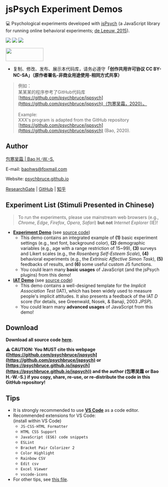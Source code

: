 <base target="_blank">

# jsPsych Experiment Demos

💻 Psychological experiments developed with [jsPsych](https://www.jspsych.org) (a JavaScript library for running online behavioral experiments; [de Leeuw, 2015](https://doi.org/10.3758/S13428-014-0458-Y)).

![](https://img.shields.io/badge/Language-JavaScript-success)
![](https://img.shields.io/github/license/psychbruce/jspsych?label=License&color=success)
[![](https://img.shields.io/github/stars/psychbruce/jspsych?style=social)](https://github.com/psychbruce/jspsych/stargazers)

<a href="https://en.wikipedia.org/wiki/Creative_Commons_license"><img src="https://s1.ax1x.com/2020/07/28/aAjUJg.jpg" width="120px" height="42px"></a>

- 复制、修改、发布、展示本代码库，请务必遵守<b>「创作共用许可协议 CC BY-NC-SA」（原作者署名-非商业用途使用-相同方式共享）</b>

> 例如：<br/>
> 某某某的程序参考了GitHub代码库 [https://github.com/psychbruce/jspsych](https://github.com/psychbruce/jspsych)（包寒吴霜，2020）。<br/><br/>
> Example:<br/>
> XXX's program is adapted from the GitHub repository [https://github.com/psychbruce/jspsych](https://github.com/psychbruce/jspsych) (Bao, 2020).


## Author

[包寒吴霜 \| Bao H.-W.-S.](https://psychbruce.github.io)

E-mail: [baohws@foxmail.com](mailto:baohws@foxmail.com)

Website: [psychbruce.github.io](https://psychbruce.github.io)

[ResearchGate](https://www.researchgate.net/profile/Han_Wu_Shuang_Bao) |
[GitHub](https://github.com/psychbruce) |
[知乎](https://www.zhihu.com/people/psychbruce)


## Experiment List (Stimuli Presented in Chinese)

> To run the experiments, please use mainstream web browsers (e.g., *Chrome*, *Edge*, *Firefox*, *Opera*, *Safari*) **but not** *Internet Explorer* (IE)!

- [**Experiment Demo**](https://psychbruce.github.io/jspsych/exp_demo/experiment) (see [source code](https://github.com/psychbruce/jspsych/tree/master/exp_demo/experiment))
  + This demo contains an integrated example of **(1)** basic experiment settings (e.g., text font, background color), **(2)** demographic variables (e.g., age with a range restriction of 15~99), **(3)** surveys and Likert scales (e.g., the *Rosenberg Self-Esteem Scale*), **(4)** behavioral experiments (e.g., the *Extrinsic Affective Simon Task*), **(5)** feedbacks of results, and **(6)** some useful custom JS functions.
  + You could learn many **basic usages** of JavaScript (and the jsPsych plugins) from this demo!
- [**IAT Demo**](https://psychbruce.github.io/jspsych/iat_demo) (see [source code](https://github.com/psychbruce/jspsych/tree/master/iat_demo))
  + This demo contains a well-designed template for the *Implicit Association Test* (IAT), which has been widely used to measure people's implicit attitudes. It also presents a feedback of the IAT *D* score (for details, see Greenwald, Nosek, & Banaji, 2003 *JPSP*).
  + You could learn many **advanced usages** of JavaScript from this demo!


## Download

**Download all source code [here](https://github.com/psychbruce/jspsych/archive/master.zip).**

**⚠ CAUTION: You MUST cite this webpage ([https://github.com/psychbruce/jspsych](https://github.com/psychbruce/jspsych) or [https://psychbruce.github.io/jspsych](https://psychbruce.github.io/jspsych)) and the author (包寒吴霜 or Bao H.-W.-S.) if you copy, share, re-use, or re-distribute the code in this GitHub repository!**


## Tips

- It is strongly recommended to use [**VS Code**](https://code.visualstudio.com) as a code editor.
- Recommended extensions for VS Code:<br/>(install within VS Code)
  + `JS-CSS-HTML Formatter`
  + `HTML CSS Support`
  + `JavaScript (ES6) code snippets`
  + `ESLint`
  + `Bracket Pair Colorizer 2`
  + `Color Highlight`
  + `Rainbow CSV`
  + `Edit csv`
  + `Excel Viewer`
  + `vscode-icons`
- For other tips, see [this file](https://github.com/psychbruce/jspsych/blob/master/Tips.txt).
